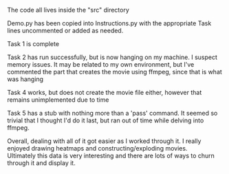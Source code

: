 The code all lives inside the "src" directory

Demo.py has been copied into Instructions.py with the appropriate Task lines uncommented or added as needed.

Task 1 is complete

Task 2 has run successfully, but is now hanging on my machine. I suspect memory issues. It may be related to my own environment, but I've commented the part that creates the movie using ffmpeg, since that is what was hanging

Task 4 works, but does not create the movie file either, however that remains unimplemented due to time

Task 5 has a stub with nothing more than a 'pass' command.  It seemed so trivial that I thought I'd do it last, but ran out of time while delving into ffmpeg.

Overall, dealing with all of it got easier as I worked through it. I really enjoyed drawing heatmaps and constructing/exploding movies.  
Ultimately this data is very interesting and there are lots of ways to churn through it and display it.
